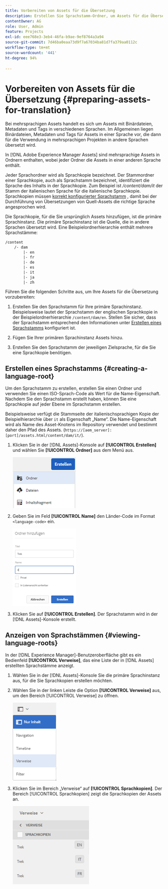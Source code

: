 ```yaml
---
title: Vorbereiten von Assets für die Übersetzung
description: Erstellen Sie Sprachstamm-Ordner, um Assets für die Übersetzung vorzubereiten und so mehrsprachige Assets zu unterstützen.
contentOwner: AG
role: User, Admin
feature: Projects
exl-id: eee768e3-3eb4-46fa-b9ae-9ef8764a3a94
source-git-commit: 7d46ba0eaa73d9f7a67034ba81d7fa379aa0112c
workflow-type: tm+mt
source-wordcount: '441'
ht-degree: 94%

---
```


# Vorbereiten von Assets für die Übersetzung {#preparing-assets-for-translation}

Bei mehrsprachigen Assets handelt es sich um Assets mit Binärdateien, Metadaten und Tags in verschiedenen Sprachen. Im Allgemeinen liegen Binärdateien, Metadaten und Tags für Assets in einer Sprache vor, die dann für die Verwendung in mehrsprachigen Projekten in andere Sprachen übersetzt wird.

In [!DNL Adobe Experience Manager Assets] sind mehrsprachige Assets in Ordnern enthalten, wobei jeder Ordner die Assets in einer anderen Sprache enthält.

Jeder Sprachordner wird als Sprachkopie bezeichnet. Der Stammordner einer Sprachkopie, auch als Sprachstamm bezeichnet, identifiziert die Sprache des Inhalts in der Sprachkopie. Zum Beispiel ist */content/dam/it* der Stamm der italienischen Sprache für die italienische Sprachkopie. Sprachkopien müssen [korrekt konfigurierter Sprachstamm](preparing-assets-for-translation.md#creating-a-language-root) , damit bei der Durchführung von Übersetzungen von Quell-Assets die richtige Sprache angesprochen wird.

Die Sprachkopie, für die Sie ursprünglich Assets hinzufügen, ist die primäre Sprachinstanz. Die primäre Sprachinstanz ist die Quelle, die in andere Sprachen übersetzt wird. Eine Beispielordnerhierarchie enthält mehrere Sprachstämme:

```shell
/content
    /- dam
        |- en
        |- fr
        |- de
        |- es
        |- it
        |- ja
        |- zh
```

Führen Sie die folgenden Schritte aus, um Ihre Assets für die Übersetzung vorzubereiten:

1. Erstellen Sie den Sprachstamm für Ihre primäre Sprachinstanz. Beispielsweise lautet der Sprachstamm der englischen Sprachkopie in der Beispielordnerhierarchie `/content/dam/en`. Stellen Sie sicher, dass der Sprachstamm entsprechend den Informationen unter [Erstellen eines Sprachstamms](preparing-assets-for-translation.md#creating-a-language-root) konfiguriert ist.

1. Fügen Sie Ihrer primären Sprachinstanz Assets hinzu.
1. Erstellen Sie den Sprachstamm der jeweiligen Zielsprache, für die Sie eine Sprachkopie benötigen.

## Erstellen eines Sprachstamms {#creating-a-language-root}

Um den Sprachstamm zu erstellen, erstellen Sie einen Ordner und verwenden Sie einen ISO-Sprach-Code als Wert für die Name-Eigenschaft. Nachdem Sie den Sprachstamm erstellt haben, können Sie eine Sprachkopie auf jeder Ebene im Sprachstamm erstellen.

Beispielsweise verfügt die Stammseite der italienischsprachigen Kopie der Beispielhierarchie über `it` als Eigenschaft „Name“. Die Name-Eigenschaft wird als Name des Asset-Knotens im Repository verwendet und bestimmt daher den Pfad des Assets. (`https://[aem_server]:[port]/assets.html/content/dam/it/`).

1. Klicken Sie in der [!DNL Assets]-Konsole auf **[!UICONTROL Erstellen]** und wählen Sie **[!UICONTROL Ordner]** aus dem Menü aus.

   ![Ordner erstellen](assets/Create-folder.png)

1. Geben Sie im Feld **[!UICONTROL Name]** den Länder-Code im Format `<language-code>` ein.

   ![Sprach-Code in Ordner hinzufügen](assets/Add-language-code-in-folder.png)

1. Klicken Sie auf **[!UICONTROL Erstellen]**. Der Sprachstamm wird in der [!DNL Assets]-Konsole erstellt.

## Anzeigen von Sprachstämmen {#viewing-language-roots}

In der [!DNL Experience Manager]-Benutzeroberfläche gibt es ein Bedienfeld **[!UICONTROL Verweise]**, das eine Liste der in [!DNL Assets] erstellten Sprachstämme anzeigt.

1. Wählen Sie in der [!DNL Assets]-Konsole Sie die primäre Sprachinstanz aus, für die Sie Sprachkopien erstellen möchten.
1. Wählen Sie in der linken Leiste die Option **[!UICONTROL Verweise]** aus, um den Bereich [!UICONTROL Verweise] zu öffnen.

   ![chlimage_1-122](assets/chlimage_1-122.png)

1. Klicken Sie im Bereich „Verweise“ auf **[!UICONTROL Sprachkopien]**. Der Bereich [!UICONTROL Sprachkopien] zeigt die Sprachkopien der Assets an.

   ![Sprachkopien](assets/lang-copy2.png)
